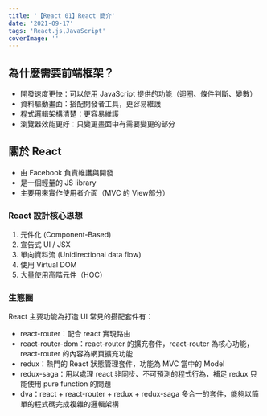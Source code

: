 ```yaml
---
title: '【React 01】React 簡介'
date: '2021-09-17'
tags: 'React.js,JavaScript'
coverImage: ''
---
```


## 為什麼需要前端框架？
- 開發速度更快：可以使用 JavaScript 提供的功能（迴圈、條件判斷、變數）
- 資料驅動畫面：搭配開發者工具，更容易維護
- 程式邏輯架構清楚：更容易維護
- 瀏覽器效能更好：只變更畫面中有需要變更的部分

## 關於 React
- 由 Facebook 負責維護與開發
- 是一個輕量的 JS library
- 主要用來實作使用者介面（MVC 的 View部分）

### React 設計核心思想
1. 元件化 (Component-Based)
2. 宣告式 UI / JSX
3. 單向資料流 (Unidirectional data flow)
4. 使用 Virtual DOM
5. 大量使用高階元件（HOC）

### 生態圈
React 主要功能為打造 UI
常見的搭配套件有：
- react-router：配合 react 實現路由
- react-router-dom：react-router 的擴充套件，react-router 為核心功能，react-router 的內容為網頁擴充功能
- redux：熱門的 React 狀態管理套件，功能為 MVC 當中的 Model
- redux-saga：用以處理 react 非同步、不可預測的程式行為，補足 redux 只能使用 pure function 的問題
- dva：react + react-router + redux + redux-saga 多合一的套件，能夠以簡單的程式碼完成複雜的邏輯架構
